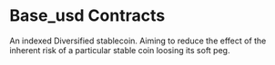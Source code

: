 # Base_usd Contracts
An indexed Diversified stablecoin. Aiming to reduce the effect of the inherent risk of a particular stable coin loosing its soft peg. 
